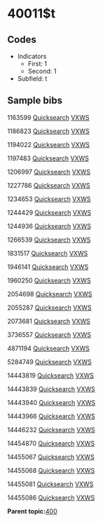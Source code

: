 # 40011$t

## Codes

-   Indicators
    -   First: 1
    -   Second: 1
-   Subfield: t

## Sample bibs

1163599 [Quicksearch](https://search.library.yale.edu/catalog/1163599) [VXWS](http://prodorbis.library.yale.edu:7014/vxws/GetHoldingsService?bibId=1163599)

1186823 [Quicksearch](https://search.library.yale.edu/catalog/1186823) [VXWS](http://prodorbis.library.yale.edu:7014/vxws/GetHoldingsService?bibId=1186823)

1194022 [Quicksearch](https://search.library.yale.edu/catalog/1194022) [VXWS](http://prodorbis.library.yale.edu:7014/vxws/GetHoldingsService?bibId=1194022)

1197483 [Quicksearch](https://search.library.yale.edu/catalog/1197483) [VXWS](http://prodorbis.library.yale.edu:7014/vxws/GetHoldingsService?bibId=1197483)

1206997 [Quicksearch](https://search.library.yale.edu/catalog/1206997) [VXWS](http://prodorbis.library.yale.edu:7014/vxws/GetHoldingsService?bibId=1206997)

1227786 [Quicksearch](https://search.library.yale.edu/catalog/1227786) [VXWS](http://prodorbis.library.yale.edu:7014/vxws/GetHoldingsService?bibId=1227786)

1234653 [Quicksearch](https://search.library.yale.edu/catalog/1234653) [VXWS](http://prodorbis.library.yale.edu:7014/vxws/GetHoldingsService?bibId=1234653)

1244429 [Quicksearch](https://search.library.yale.edu/catalog/1244429) [VXWS](http://prodorbis.library.yale.edu:7014/vxws/GetHoldingsService?bibId=1244429)

1244936 [Quicksearch](https://search.library.yale.edu/catalog/1244936) [VXWS](http://prodorbis.library.yale.edu:7014/vxws/GetHoldingsService?bibId=1244936)

1266539 [Quicksearch](https://search.library.yale.edu/catalog/1266539) [VXWS](http://prodorbis.library.yale.edu:7014/vxws/GetHoldingsService?bibId=1266539)

1831517 [Quicksearch](https://search.library.yale.edu/catalog/1831517) [VXWS](http://prodorbis.library.yale.edu:7014/vxws/GetHoldingsService?bibId=1831517)

1946141 [Quicksearch](https://search.library.yale.edu/catalog/1946141) [VXWS](http://prodorbis.library.yale.edu:7014/vxws/GetHoldingsService?bibId=1946141)

1960250 [Quicksearch](https://search.library.yale.edu/catalog/1960250) [VXWS](http://prodorbis.library.yale.edu:7014/vxws/GetHoldingsService?bibId=1960250)

2054698 [Quicksearch](https://search.library.yale.edu/catalog/2054698) [VXWS](http://prodorbis.library.yale.edu:7014/vxws/GetHoldingsService?bibId=2054698)

2055287 [Quicksearch](https://search.library.yale.edu/catalog/2055287) [VXWS](http://prodorbis.library.yale.edu:7014/vxws/GetHoldingsService?bibId=2055287)

2073681 [Quicksearch](https://search.library.yale.edu/catalog/2073681) [VXWS](http://prodorbis.library.yale.edu:7014/vxws/GetHoldingsService?bibId=2073681)

3736557 [Quicksearch](https://search.library.yale.edu/catalog/3736557) [VXWS](http://prodorbis.library.yale.edu:7014/vxws/GetHoldingsService?bibId=3736557)

4871194 [Quicksearch](https://search.library.yale.edu/catalog/4871194) [VXWS](http://prodorbis.library.yale.edu:7014/vxws/GetHoldingsService?bibId=4871194)

5284749 [Quicksearch](https://search.library.yale.edu/catalog/5284749) [VXWS](http://prodorbis.library.yale.edu:7014/vxws/GetHoldingsService?bibId=5284749)

14443819 [Quicksearch](https://search.library.yale.edu/catalog/14443819) [VXWS](http://prodorbis.library.yale.edu:7014/vxws/GetHoldingsService?bibId=14443819)

14443839 [Quicksearch](https://search.library.yale.edu/catalog/14443839) [VXWS](http://prodorbis.library.yale.edu:7014/vxws/GetHoldingsService?bibId=14443839)

14443940 [Quicksearch](https://search.library.yale.edu/catalog/14443940) [VXWS](http://prodorbis.library.yale.edu:7014/vxws/GetHoldingsService?bibId=14443940)

14443966 [Quicksearch](https://search.library.yale.edu/catalog/14443966) [VXWS](http://prodorbis.library.yale.edu:7014/vxws/GetHoldingsService?bibId=14443966)

14446232 [Quicksearch](https://search.library.yale.edu/catalog/14446232) [VXWS](http://prodorbis.library.yale.edu:7014/vxws/GetHoldingsService?bibId=14446232)

14454870 [Quicksearch](https://search.library.yale.edu/catalog/14454870) [VXWS](http://prodorbis.library.yale.edu:7014/vxws/GetHoldingsService?bibId=14454870)

14455067 [Quicksearch](https://search.library.yale.edu/catalog/14455067) [VXWS](http://prodorbis.library.yale.edu:7014/vxws/GetHoldingsService?bibId=14455067)

14455068 [Quicksearch](https://search.library.yale.edu/catalog/14455068) [VXWS](http://prodorbis.library.yale.edu:7014/vxws/GetHoldingsService?bibId=14455068)

14455081 [Quicksearch](https://search.library.yale.edu/catalog/14455081) [VXWS](http://prodorbis.library.yale.edu:7014/vxws/GetHoldingsService?bibId=14455081)

14455086 [Quicksearch](https://search.library.yale.edu/catalog/14455086) [VXWS](http://prodorbis.library.yale.edu:7014/vxws/GetHoldingsService?bibId=14455086)

**Parent topic:**[400](../../tags/400/400.md)


